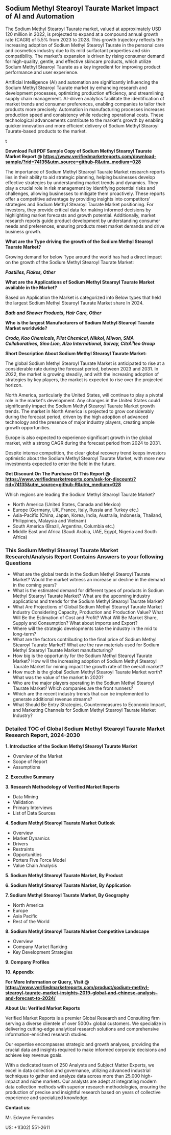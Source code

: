 <h2>Sodium Methyl Stearoyl Taurate Market Impact of AI and Automation</h2><p>The Sodium Methyl Stearoyl Taurate market, valued at approximately USD 120 million in 2022, is projected to expand at a compound annual growth rate (CAGR) of 5.5% from 2023 to 2028. This growth trajectory reflects the increasing adoption of Sodium Methyl Stearoyl Taurate in the personal care and cosmetics industry due to its mild surfactant properties and skin compatibility. The market's expansion is driven by rising consumer demand for high-quality, gentle, and effective skincare products, which utilize Sodium Methyl Stearoyl Taurate as a key ingredient for improving product performance and user experience.</p><p>Artificial Intelligence (AI) and automation are significantly influencing the Sodium Methyl Stearoyl Taurate market by enhancing research and development processes, optimizing production efficiency, and streamlining supply chain management. AI-driven analytics facilitate the identification of market trends and consumer preferences, enabling companies to tailor their products more precisely. Automation in manufacturing processes increases production speed and consistency while reducing operational costs. These technological advancements contribute to the market's growth by enabling quicker innovation and more efficient delivery of Sodium Methyl Stearoyl Taurate-based products to the market.</p>t</p><p id="" class=""><strong>Download Full PDF Sample Copy of Sodium Methyl Stearoyl Taurate Market Report @ <a href="https://www.verifiedmarketreports.com/download-sample/?rid=74135&utm_source=github-R&utm_medium=028" target="_blank">https://www.verifiedmarketreports.com/download-sample/?rid=74135&utm_source=github-R&utm_medium=028</a></strong></p><p>The importance of&nbsp;Sodium Methyl Stearoyl Taurate Market research reports lies in their ability to aid strategic planning, helping businesses develop effective strategies by understanding market trends and dynamics. They play a crucial role in risk management by identifying potential risks and challenges, allowing businesses to mitigate them proactively. These reports offer a competitive advantage by providing insights into competitors' strategies and Sodium Methyl Stearoyl Taurate Market positioning. For investors, they provide critical data for making informed decisions by highlighting market forecasts and growth potential. Additionally, market research reports guide product development by understanding consumer needs and preferences, ensuring products meet market demands and drive business growth.</p><p><strong>What are the&nbsp;Type driving the growth of the Sodium Methyl Stearoyl Taurate Market?</strong></p><p id="" class="">Growing demand for below Type around the world has had a direct impact on the growth of the Sodium Methyl Stearoyl Taurate Market:</p><em><strong>Pastilles, Flakes, Other</strong></em></p><strong>What are the&nbsp;Applications&nbsp;of Sodium Methyl Stearoyl Taurate Market available in the Market?</strong></p><p id="" class="">Based on Application the Market is categorized into Below types that held the largest Sodium Methyl Stearoyl Taurate Market share In 2024.</p><em><strong>Bath and Shower Products, Hair Care, Other</strong></em></p><strong>Who is the largest Manufacturers of Sodium Methyl Stearoyl Taurate Market worldwide?</strong></p><p><em><strong>Croda, Kao Chemicals, Pilot Chemical, Nikkol, Miwon, SMA Collaboratives, Sino Lion, Alzo International, Solvay, CitrÃ³leo Group</strong></em></p><p id="" class=""><strong>Short Description About Sodium Methyl Stearoyl Taurate Market:</strong></p><p>The global Sodium Methyl Stearoyl Taurate Market is anticipated to rise at a considerable rate during the forecast period, between 2023 and 2031. In 2022, the market is growing steadily, and with the increasing adoption of strategies by key players, the market is expected to rise over the projected horizon.</p><p>North America, particularly the United States, will continue to play a pivotal role in the market's development. Any changes in the United States could significantly impact the Sodium Methyl Stearoyl Taurate Market growth trends. The market in North America is projected to grow considerably during the forecast period, driven by the high adoption of advanced technology and the presence of major industry players, creating ample growth opportunities.</p><p>Europe is also expected to experience significant growth in the global market, with a strong CAGR during the forecast period from 2024 to 2031.</p><p>Despite intense competition, the clear global recovery trend keeps investors optimistic about the Sodium Methyl Stearoyl Taurate Market, with more new investments expected to enter the field in the future.</p><p id="" class=""><strong>Get Discount On The Purchase Of This Report @ <a href="https://www.verifiedmarketreports.com/ask-for-discount/?rid=74135&utm_source=github-R&utm_medium=028" target="_blank">https://www.verifiedmarketreports.com/ask-for-discount/?rid=74135&utm_source=github-R&utm_medium=028</a></strong></p>Which regions are leading the Sodium Methyl Stearoyl Taurate Market?</p><ul><li>North America (United States, Canada and Mexico)</li><li>Europe (Germany, UK, France, Italy, Russia and Turkey etc.)</li><li>Asia-Pacific (China, Japan, Korea, India, Australia, Indonesia, Thailand, Philippines, Malaysia and Vietnam)</li><li>South America (Brazil, Argentina, Columbia etc.)</li><li>Middle East and Africa (Saudi Arabia, UAE, Egypt, Nigeria and South Africa)</li></ul><h3 id="" class="">This Sodium Methyl Stearoyl Taurate Market Research/Analysis Report Contains Answers to your following Questions</h3><ul><li>What are the global trends in the Sodium Methyl Stearoyl Taurate Market? Would the market witness an increase or decline in the demand in the coming years?</li><li>What is the estimated demand for different types of products in Sodium Methyl Stearoyl Taurate Market? What are the upcoming industry applications and trends for the Sodium Methyl Stearoyl Taurate Market?</li><li>What Are Projections of Global Sodium Methyl Stearoyl Taurate Market Industry Considering Capacity, Production and Production Value? What Will Be the Estimation of Cost and Profit? What Will Be Market Share, Supply and Consumption? What about imports and Export?</li><li>Where will the strategic developments take the industry in the mid to long-term?</li><li>What are the factors contributing to the final price of Sodium Methyl Stearoyl Taurate Market? What are the raw materials used for Sodium Methyl Stearoyl Taurate Market manufacturing?</li><li>How big is the opportunity for the Sodium Methyl Stearoyl Taurate Market? How will the increasing adoption of Sodium Methyl Stearoyl Taurate Market for mining impact the growth rate of the overall market?</li><li>How much is the global Sodium Methyl Stearoyl Taurate Market worth? What was the value of the market In 2020?</li><li>Who are the major players operating in the Sodium Methyl Stearoyl Taurate Market? Which companies are the front runners?</li><li>Which are the recent industry trends that can be implemented to generate additional revenue streams?</li><li>What Should Be Entry Strategies, Countermeasures to Economic Impact, and Marketing Channels for Sodium Methyl Stearoyl Taurate Market Industry?</li></ul><h3 id="" class="">Detailed TOC of Global Sodium Methyl Stearoyl Taurate Market Research Report, 2024-2030</h3><p id="" class=""><strong>1. Introduction of the Sodium Methyl Stearoyl Taurate Market</strong></p><ul><li>Overview of the Market</li><li>Scope of Report</li><li>Assumptions</li></ul><p id="" class=""><strong>2. Executive Summary</strong></p><p id="" class=""><strong>3. Research Methodology of Verified Market Reports</strong></p><ul><li>Data Mining</li><li>Validation</li><li>Primary Interviews</li><li>List of Data Sources</li></ul><p id="" class=""><strong>4. Sodium Methyl Stearoyl Taurate Market Outlook</strong></p><ul><li>Overview</li><li>Market Dynamics</li><li>Drivers</li><li>Restraints</li><li>Opportunities</li><li>Porters Five Force Model</li><li>Value Chain Analysis</li></ul><p id="" class=""><strong>5. Sodium Methyl Stearoyl Taurate Market, By Product</strong></p><p id="" class=""><strong>6. Sodium Methyl Stearoyl Taurate Market, By Application</strong></p><p id="" class=""><strong>7. Sodium Methyl Stearoyl Taurate Market, By Geography</strong></p><ul><li>North America</li><li>Europe</li><li>Asia Pacific</li><li>Rest of the World</li></ul><p id="" class=""><strong>8. Sodium Methyl Stearoyl Taurate Market Competitive Landscape</strong></p><ul><li>Overview</li><li>Company Market Ranking</li><li>Key Development Strategies</li></ul><p id="" class=""><strong>9. Company Profiles</strong></p><p id="" class=""><strong>10. Appendix</strong></p><p id="" class=""><strong>For More Information or Query, Visit @ <a href="https://www.verifiedmarketreports.com/product/sodium-methyl-stearoyl-taurate-market-insights-2019-global-and-chinese-analysis-and-forecast-to-2024/" target="_blank">https://www.verifiedmarketreports.com/product/sodium-methyl-stearoyl-taurate-market-insights-2019-global-and-chinese-analysis-and-forecast-to-2024/</a></strong></p><p id="" class=""><strong>About Us: Verified Market Reports</strong></p><p id="" class="">Verified Market Reports is a premier Global Research and Consulting firm serving a diverse clientele of over 5000+ global customers. We specialize in delivering cutting-edge analytical research solutions and comprehensive information-enriched research studies.</p><p id="" class="">Our expertise encompasses strategic and growth analyses, providing the crucial data and insights required to make informed corporate decisions and achieve key revenue goals.</p><p id="" class="">With a dedicated team of 250 Analysts and Subject Matter Experts, we excel in data collection and governance, utilizing advanced industrial techniques to gather and analyze data across more than 25,000 high-impact and niche markets. Our analysts are adept at integrating modern data collection methods with superior research methodologies, ensuring the production of precise and insightful research based on years of collective experience and specialized knowledge.</p><p id="" class=""><strong>Contact us:</strong></p><p id="" class="">Mr. Edwyne Fernandes</p><p id="" class="">US: +1(302) 551-2611</p>